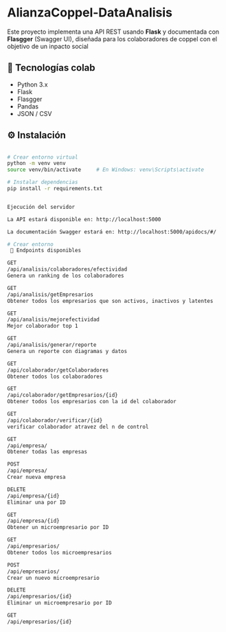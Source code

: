 # AlianzaCoppel-DataAnalisis

Este proyecto implementa una API REST usando **Flask** y documentada con **Flasgger** (Swagger UI), diseñada para  los colaboradores de coppel con el objetivo de un inpacto social 

## 🚀 Tecnologías colab

- Python 3.x
- Flask
- Flasgger
- Pandas
- JSON / CSV

## ⚙️ Instalación

```bash

# Crear entorno virtual
python -m venv venv
source venv/bin/activate     # En Windows: venv\Scripts\activate

# Instalar dependencias
pip install -r requirements.txt


Ejecución del servidor

La API estará disponible en: http://localhost:5000

La documentación Swagger estará en: http://localhost:5000/apidocs/#/

# Crear entorno 
 📌 Endpoints disponibles

GET  ​
/api​/analisis​/colaboradores​/efectividad
Genera un ranking de los colaboradores

GET
/api​/analisis​/getEmpresarios
Obtener todos los empresarios que son activos, inactivos y latentes

GET
​/api​/analisis​/mejorefectividad
Mejor colaborador top 1

GET
​/api​/analisis​/generar​/reporte
Genera un reporte con diagramas y datos

GET
​/api​/colaborador​/getColaboradores
Obtener todos los colaboradores

GET
​/api​/colaborador​/getEmpresarios​/{id}
Obtener todos los empresarios con la id del colaborador

GET
​/api​/colaborador​/verificar​/{id}
verificar colaborador atravez del n de control

GET
​/api​/empresa​/
Obtener todas las empresas

POST
​/api​/empresa​/
Crear nueva empresa

DELETE
​/api​/empresa​/{id}
Eliminar una por ID

GET
​/api​/empresa​/{id}
Obtener un microempresario por ID

GET
​/api​/empresarios​/
Obtener todos los microempresarios

POST
​/api​/empresarios​/
Crear un nuevo microempresario

DELETE
​/api​/empresarios​/{id}
Eliminar un microempresario por ID

GET
​/api​/empresarios​/{id}